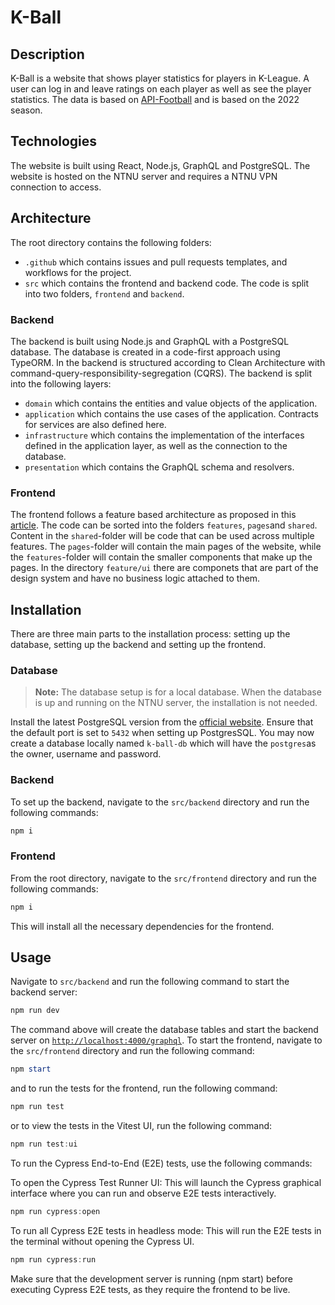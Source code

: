 # K-Ball

## Description

K-Ball is a website that shows player statistics for players in K-League. A user can log in and leave ratings on each
player as well as see the player statistics. The data is based on [API-Football](https://www.api-football.com/) and is
based on the 2022 season.

## Technologies

The website is built using React, Node.js, GraphQL and PostgreSQL. The website is hosted on the NTNU server and requires
a NTNU VPN connection to access.

## Architecture

The root directory contains the following folders:

- `.github` which contains issues and pull requests templates, and workflows for the project.
- `src` which contains the frontend and backend code. The code is split into two folders, `frontend` and `backend`.

### Backend

The backend is built using Node.js and GraphQL with a PostgreSQL database. The database is created in a code-first
approach using TypeORM. In the backend is structured according to Clean Architecture with
command-query-responsibility-segregation (CQRS). The backend is split into the following layers:

- `domain` which contains the entities and value objects of the application.
- `application` which contains the use cases of the application. Contracts for services are also defined here.
- `infrastructure` which contains the implementation of the interfaces defined in the application layer, as well as the
  connection to the database.
- `presentation` which contains the GraphQL schema and resolvers.

### Frontend

The frontend follows a feature based architecture as proposed in
this [article](https://profy.dev/article/react-folder-structure). The code can be sorted into the
folders `features`, `pages`and `shared`. Content in the `shared`-folder will be code that can be used across multiple
features. The `pages`-folder will contain the main pages of the website, while the `features`-folder will contain the
smaller components that make up the pages. In the directory `feature/ui` there are componets that are part of the design
system and have no business logic attached to them.

## Installation

There are three main parts to the installation process: setting up the database, setting up the backend and setting up
the frontend.

### Database

> **Note:** The database setup is for a local database. When the database is up and running on the NTNU server, the
> installation is not needed.

Install the latest PostgreSQL version from the [official website](https://www.postgresql.org/download/). Ensure that the
default port is set to `5432` when setting up PostgresSQL. You may now create a database locally named `k-ball-db` which
will have the `postgres`as the owner, username and password.

### Backend

To set up the backend, navigate to the `src/backend` directory and run the following commands:

```powershell
npm i
```



### Frontend

From the root directory, navigate to the `src/frontend` directory and run the following commands:

```powershell
npm i
```

This will install all the necessary dependencies for the frontend.

## Usage
Navigate to `src/backend` and run the following command to start the backend server:

```powershell
npm run dev
```

The command above will create the database tables and start the backend server
on [`http://localhost:4000/graphql`](http://localhost:4000/graphql). To start the frontend, navigate to the `src/frontend` directory and run the following command:

```powershell
npm start
```

and to run the tests for the frontend, run the following command:

```powershell
npm run test
```

or to view the tests in the Vitest UI, run the following command:

```powershell
npm run test:ui
```

To run the Cypress End-to-End (E2E) tests, use the following commands:

To open the Cypress Test Runner UI: This will launch the Cypress graphical interface where you can run and observe E2E tests interactively.

```powershell
npm run cypress:open
```

To run all Cypress E2E tests in headless mode: This will run the E2E tests in the terminal without opening the Cypress UI.

```powershell
npm run cypress:run
```

Make sure that the development server is running (npm start) before executing Cypress E2E tests, as they require the frontend to be live.